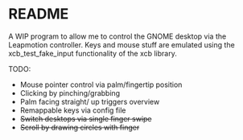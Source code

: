 # README #

A WIP program to allow me to control the GNOME desktop via the Leapmotion controller. Keys and mouse stuff are emulated using the xcb_test_fake_input functionality of the xcb library.


TODO:
* Mouse pointer control via palm/fingertip position
* Clicking by pinching/grabbing
* Palm facing straight/ up triggers overview
* Remappable keys via config file
* ~~Switch desktops via single finger swipe~~
* ~~Scroll by drawing circles with finger~~